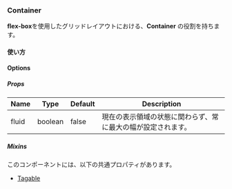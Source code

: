 ### Container

**flex-box**を使用したグリッドレイアウトにおける、**Container** の役割を持ちます。

<su-divider class="mb-8" />

#### 使い方

<sample />

#### Options

##### Props

|Name|Type|Default|Description|
|----|----|-------|-----------|
|fluid|boolean|false|現在の表示領域の状態に関わらず、常に最大の幅が設定されます。|

##### Mixins

このコンポーネントには、以下の共通プロパティがあります。

- [Tagable](/internals/mixins#Tagable)